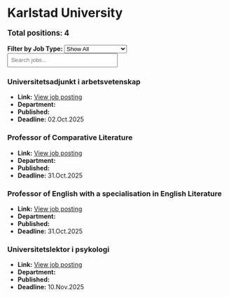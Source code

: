 # Karlstad University
<p style="font-size: 1.2em; font-weight: bold;">Total positions: 4</p>


<div id="filters" style="margin: 1em 0;">
  <label for="filterType"><strong>Filter by Job Type:</strong></label>
  <select id="filterType" style="margin-right: 1em;">
    <option value="">Show All</option>
    <option value="PhD">PhD</option>
    <option value="Postdoc/Researcher">Postdoc/Researcher</option>
    <option value="Lecturer/Professor">Lecturer/Professor</option>
    <option value="Research Engineer">Research Engineer</option>    
    <option value="Other">Other</option>
  </select>
  <input type="text" id="jobFilter" placeholder="Search jobs..." style="padding: 0.5em; width: 50%;">
</div>

<div id="jobList">
<div class="job" data-type="None" style="margin-bottom: 1.5em;">

</div>

<div class="job" data-type="Other" style="margin-bottom: 1.5em;">
<h3>Universitetsadjunkt i arbetsvetenskap</h3>

- **Link:** [View job posting](https://kau.varbi.com/en/what:job/jobID:854255/iframeEmbedded:0/where:4)
- **Department:** 
- **Published:** 
- **Deadline:** 02.Oct.2025

</div>

<div class="job" data-type="Lecturer/Professor" style="margin-bottom: 1.5em;">
<h3>Professor of Comparative Literature</h3>

- **Link:** [View job posting](https://kau.varbi.com/en/what:job/jobID:835444/iframeEmbedded:0/where:4)
- **Department:** 
- **Published:** 
- **Deadline:** 31.Oct.2025

</div>

<div class="job" data-type="Lecturer/Professor" style="margin-bottom: 1.5em;">
<h3>Professor of English with a specialisation in English Literature</h3>

- **Link:** [View job posting](https://kau.varbi.com/en/what:job/jobID:835449/iframeEmbedded:0/where:4)
- **Department:** 
- **Published:** 
- **Deadline:** 31.Oct.2025

</div>

<div class="job" data-type="Other" style="margin-bottom: 1.5em;">
<h3>Universitetslektor i psykologi</h3>

- **Link:** [View job posting](https://kau.varbi.com/en/what:job/jobID:855922/iframeEmbedded:0/where:4)
- **Department:** 
- **Published:** 
- **Deadline:** 10.Nov.2025
</div></div>

<script>
document.addEventListener("DOMContentLoaded", function () {
  const typeSelect = document.getElementById('filterType');
  const textInput = document.getElementById('jobFilter');
  const jobBlocks = document.querySelectorAll('.job');

  function updateDisplay() {
    const selected = typeSelect.value.toLowerCase();
    const query = textInput.value.toLowerCase();

    jobBlocks.forEach(job => {
      const jobType = (job.dataset.type || "").toLowerCase();
      const matchesType = !selected || jobType === selected;
      const matchesQuery = job.textContent.toLowerCase().includes(query);
      job.style.display = (matchesType && matchesQuery) ? '' : 'none';
    });
  }

  typeSelect.addEventListener('change', updateDisplay);
  textInput.addEventListener('input', updateDisplay);
});
</script>
